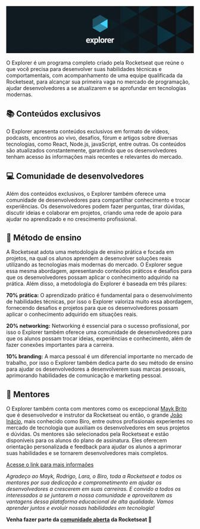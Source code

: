 <img src="assets/capa-explorer.png">

O Explorer é um programa completo criado pela Rocketseat que reúne o que você precisa para desenvolver suas habilidades técnicas e comportamentais, com acompanhamento de uma equipe qualificada da Rocketseat, para alcançar sua primeira vaga no mercado de programação, ajudar desenvolvedores a se atualizarem e se aprofundar em tecnologias modernas.

## 📚 Conteúdos exclusivos

O Explorer apresenta conteúdos exclusivos em formato de vídeos, podcasts, encontros ao vivo, desafios, fórum e artigos sobre diversas tecnologias, como React, Node.js, javaScript, entre outras. Os conteúdos são atualizados constantemente, garantindo que os desenvolvedores tenham acesso às informações mais recentes e relevantes do mercado.

## 💻 Comunidade de desenvolvedores

Além dos conteúdos exclusivos, o Explorer também oferece uma comunidade de desenvolvedores para compartilhar conhecimento e trocar experiências. Os desenvolvedores podem fazer perguntas, tirar dúvidas, discutir ideias e colaborar em projetos, criando uma rede de apoio para ajudar no aprendizado e no crescimento profissional.

## 🚀 Método de ensino

A Rocketseat adota uma metodologia de ensino prática e focada em projetos, na qual os alunos aprendem a desenvolver soluções reais utilizando as tecnologias mais modernas do mercado. O Explorer segue essa mesma abordagem, apresentando conteúdos práticos e desafios para que os desenvolvedores possam aplicar o conhecimento adquirido na prática. Além disso, a metodologia do Explorer é baseada em três pilares:

**70% prática:** O aprendizado prático é fundamental para o desenvolvimento de habilidades técnicas, por isso o Explorer valoriza muito essa abordagem, fornecendo desafios e projetos para que os desenvolvedores possam aplicar o conhecimento adquirido em situações reais.

**20% networking:** Networking é essencial para o sucesso profissional, por isso o Explorer também oferece uma comunidade de desenvolvedores para que os alunos possam trocar ideias, experiências e conhecimento, além de fazer conexões importantes para a carreira.

**10% branding:** A marca pessoal é um diferencial importante no mercado de trabalho, por isso o Explorer também dedica parte do seu método de ensino para ajudar os desenvolvedores a desenvolverem suas marcas pessoais, aprimorando habilidades de comunicação e marketing pessoal.

## 🧠 Mentores

O Explorer também conta com mentores como os excepcional [Mayk Brito](https://maykbrito.dev/) que é desenvolvedor e instrutor da Rocketseat ou então, o grande [João Inácio](https://birobirobiro.dev/), mais conhecido como Biro, entre outros profissionais experientes no mercado de tecnologia que auxiliam os desenvolvedores em seus projetos e dúvidas. Os mentores são selecionados pela Rocketseat e estão disponíveis para os alunos do plano de assinatura. Eles oferecem orientação personalizada e feedback para ajudar os alunos a aprimorar suas habilidades e se tornarem desenvolvedores mais completos.

[Acesse o link para mais informaões](https://www.rocketseat.com.br/explorer)

*Agradeço ao Mayk, Rodrigo, Lara, o Biro, toda a Rocketseat e todos os mentores por sua dedicação e comprometimento em ajudar os desenvolvedores a crescerem em suas carreiras. E convido a todos os interessados a se juntarem a nossa comunidade e aproveitarem as vantagens dessa plataforma educacional de alta qualidade. Vamos aprender juntos e evoluir nossas habilidades em tecnologia!*

**Venha fazer parte da  [comunidade aberta](https://discord.gg/Ns86RQyVH8) da Rocketseat 👋**
